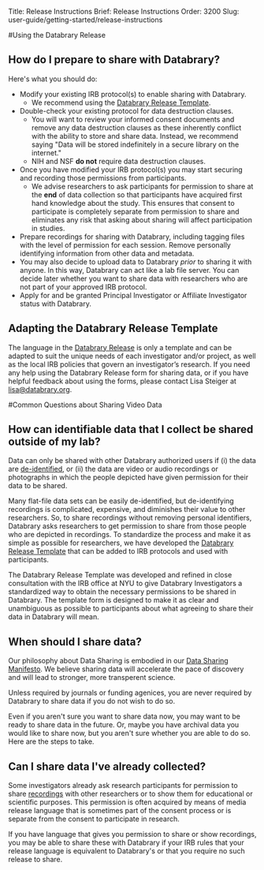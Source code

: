 Title: Release Instructions
Brief: Release Instructions
Order: 3200
Slug: user-guide/getting-started/release-instructions

#Using the Databrary Release

## How do I prepare to share with Databrary?

Here's what you should do:

- Modify your existing IRB protocol(s) to enable sharing with Databrary. 
	- We recommend using the [Databrary Release Template](../policies/release-template.html).
- Double-check your existing protocol for data destruction clauses.
	- You will  want to review your informed consent documents and remove any data destruction clauses as these inherently conflict with the ability to store and share data. Instead, we recommend saying "Data will be stored indefinitely in a secure library on the internet." 
	- NIH and NSF **do not** require data destruction clauses.
- Once you have modified your IRB protocol(s) you may start securing and recording those permissions from participants. 
	- We advise researchers to ask participants for permission to share at the **end** of data collection so that participants have acquired first hand knowledge about the study. This ensures that consent to participate is completely separate from permission to share and eliminates any risk that asking about sharing will affect participation in studies.
- Prepare recordings for sharing with Databrary, including tagging files with the level of permission for each session. Remove personally identifying information from other data and metadata.
- You may also decide to upload data to Databrary *prior* to sharing it with anyone. In this way, Databrary can act like a lab file server. You can decide later whether you want to share data with researchers who are not part of your approved IRB protocol.
- Apply for and be granted Principal Investigator or Affiliate Investigator status with Databrary.

## Adapting the Databrary Release Template 

The language in the [Databrary Release](../policies/release-template.html) is only a template and can be adapted to suit the unique needs of each investigator and/or project, as well as the local IRB policies that govern an investigator’s research. If you need any help using the Databrary Release form for sharing data, or if you have helpful feedback about using the forms, please contact Lisa Steiger at <lisa@databrary.org>. 

#Common Questions about Sharing Video Data

## How can identifiable data that I collect be shared outside of my lab?

Data can only be shared with other Databrary authorized users if (i) the data are [de-identified](../policies/definitions.html#de-identified-data), or (ii) the data are video or audio recordings or photographs in which the people depicted have given permission for their data to  be shared. 

Many flat-file data sets can be easily de-identified, but de-identifying recordings is complicated, expensive, and diminishes their value to other researchers. So, to share recordings without removing personal identifiers, Databrary asks researchers to get permission to share from those people who are depicted in recordings. To standardize the process and make it as simple as possible for researchers, we have developed the [Databrary Release Template](../policies/release-template.html) that can be added to IRB protocols and used with participants.

The Databrary Release Template was developed and refined in close consultation with the IRB office at NYU to give Databrary Investigators a standardized way to obtain the necessary permissions to be shared in Databrary. The template form is designed to make it as clear and unambiguous as possible to participants about what agreeing to share their data in Databrary will mean.

## When should I share data?

Our philosophy about Data Sharing is embodied in our [Data Sharing Manifesto](../policies/data-sharing-manifesto.html). We believe sharing data will accelerate the pace of discovery and will lead to stronger, more transperent science.

Unless required by journals or funding agenices, you are never required by Databrary to share data if you do not wish to do so. 

Even if you aren't sure you want to share data now, you may want to be ready to share data in the future. Or, maybe you have archival data you would like to share now, but you aren't sure whether you are able to do so. Here are the steps to take. 

## Can I share data I've already collected?

Some investigators already ask research participants for permission to share [recordings](../policies/definitions.html#recordings) with other researchers or to show them for educational or scientific purposes. This permission is often acquired by means of media release language that is sometimes part of the consent process or is separate from the consent to participate in research. 

If you have language that gives you permission to share or show recordings, you may be able to share these with Databrary if your IRB rules that your release language is equivalent to Databrary's or that you require no such release to share. 
